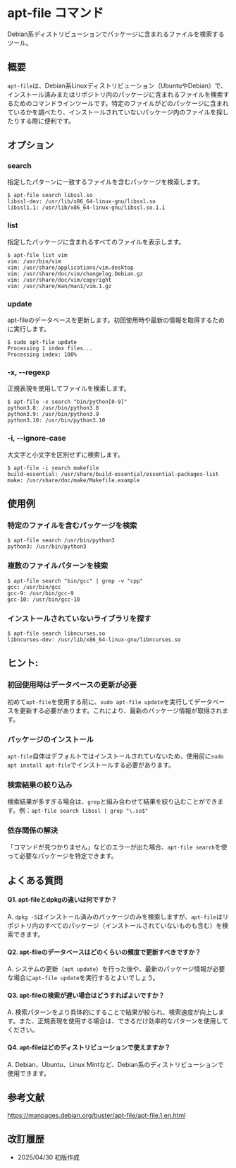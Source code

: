 # apt-file コマンド

Debian系ディストリビューションでパッケージに含まれるファイルを検索するツール。

## 概要

`apt-file`は、Debian系Linuxディストリビューション（UbuntuやDebian）で、インストール済みまたはリポジトリ内のパッケージに含まれるファイルを検索するためのコマンドラインツールです。特定のファイルがどのパッケージに含まれているかを調べたり、インストールされていないパッケージ内のファイルを探したりする際に便利です。

## オプション

### **search**

指定したパターンに一致するファイルを含むパッケージを検索します。

```console
$ apt-file search libssl.so
libssl-dev: /usr/lib/x86_64-linux-gnu/libssl.so
libssl1.1: /usr/lib/x86_64-linux-gnu/libssl.so.1.1
```

### **list**

指定したパッケージに含まれるすべてのファイルを表示します。

```console
$ apt-file list vim
vim: /usr/bin/vim
vim: /usr/share/applications/vim.desktop
vim: /usr/share/doc/vim/changelog.Debian.gz
vim: /usr/share/doc/vim/copyright
vim: /usr/share/man/man1/vim.1.gz
```

### **update**

apt-fileのデータベースを更新します。初回使用時や最新の情報を取得するために実行します。

```console
$ sudo apt-file update
Processing 1 index files...
Processing index: 100%
```

### **-x, --regexp**

正規表現を使用してファイルを検索します。

```console
$ apt-file -x search "bin/python[0-9]"
python3.8: /usr/bin/python3.8
python3.9: /usr/bin/python3.9
python3.10: /usr/bin/python3.10
```

### **-i, --ignore-case**

大文字と小文字を区別せずに検索します。

```console
$ apt-file -i search makefile
build-essential: /usr/share/build-essential/essential-packages-list
make: /usr/share/doc/make/Makefile.example
```

## 使用例

### 特定のファイルを含むパッケージを検索

```console
$ apt-file search /usr/bin/python3
python3: /usr/bin/python3
```

### 複数のファイルパターンを検索

```console
$ apt-file search "bin/gcc" | grep -v "cpp"
gcc: /usr/bin/gcc
gcc-9: /usr/bin/gcc-9
gcc-10: /usr/bin/gcc-10
```

### インストールされていないライブラリを探す

```console
$ apt-file search libncurses.so
libncurses-dev: /usr/lib/x86_64-linux-gnu/libncurses.so
```

## ヒント:

### 初回使用時はデータベースの更新が必要

初めて`apt-file`を使用する前に、`sudo apt-file update`を実行してデータベースを更新する必要があります。これにより、最新のパッケージ情報が取得されます。

### パッケージのインストール

`apt-file`自体はデフォルトではインストールされていないため、使用前に`sudo apt install apt-file`でインストールする必要があります。

### 検索結果の絞り込み

検索結果が多すぎる場合は、`grep`と組み合わせて結果を絞り込むことができます。例：`apt-file search libssl | grep "\.so$"`

### 依存関係の解決

「コマンドが見つかりません」などのエラーが出た場合、`apt-file search`を使って必要なパッケージを特定できます。

## よくある質問

#### Q1. apt-fileとdpkgの違いは何ですか？
A. `dpkg -S`はインストール済みのパッケージのみを検索しますが、`apt-file`はリポジトリ内のすべてのパッケージ（インストールされていないものも含む）を検索できます。

#### Q2. apt-fileのデータベースはどのくらいの頻度で更新すべきですか？
A. システムの更新（`apt update`）を行った後や、最新のパッケージ情報が必要な場合に`apt-file update`を実行するとよいでしょう。

#### Q3. apt-fileの検索が遅い場合はどうすればよいですか？
A. 検索パターンをより具体的にすることで結果が絞られ、検索速度が向上します。また、正規表現を使用する場合は、できるだけ効率的なパターンを使用してください。

#### Q4. apt-fileはどのディストリビューションで使えますか？
A. Debian、Ubuntu、Linux Mintなど、Debian系のディストリビューションで使用できます。

## 参考文献

https://manpages.debian.org/buster/apt-file/apt-file.1.en.html

## 改訂履歴

- 2025/04/30 初版作成